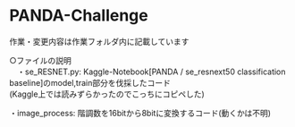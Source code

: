 # PANDA-Challenge

作業・変更内容は作業フォルダ内に記載しています  

○ファイルの説明  
　・se_RESNET.py: Kaggle-Notebook[PANDA / se_resnext50 classification baseline]のmodel,train部分を伐採したコード  
                 (Kaggle上では読みずらかったのでこっちにコピペした)    
                 
  ・image_process: 階調数を16bitから8bitに変換するコード(動くかは不明)  
